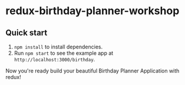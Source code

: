 
# redux-birthday-planner-workshop


## Quick start

1. `npm install` to install dependencies.<br />
2. Run `npm start` to see the example app at `http://localhost:3000/birthday`.

Now you're ready build your beautiful Birthday Planner Application with redux!
